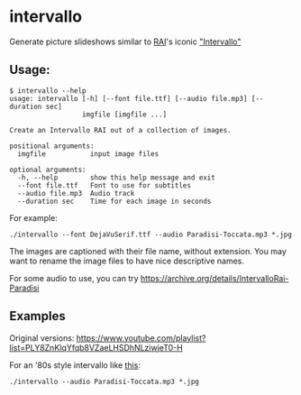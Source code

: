 # intervallo

Generate picture slideshows similar to
[RAI](https://en.wikipedia.org/wiki/RAI)'s iconic
["Intervallo"](https://it.wikipedia.org/wiki/Intervallo_(televisione))

## Usage:

```
$ intervallo --help
usage: intervallo [-h] [--font file.ttf] [--audio file.mp3] [--duration sec]
                  imgfile [imgfile ...]

Create an Intervallo RAI out of a collection of images.

positional arguments:
  imgfile           input image files

optional arguments:
  -h, --help        show this help message and exit
  --font file.ttf   Font to use for subtitles
  --audio file.mp3  Audio track
  --duration sec    Time for each image in seconds
```

For example:

```
./intervallo --font DejaVuSerif.ttf --audio Paradisi-Toccata.mp3 *.jpg
```

The images are captioned with their file name, without extension. You may want
to rename the image files to have nice descriptive names.

For some audio to use, you can try <https://archive.org/details/IntervalloRai-Paradisi>

## Examples

Original versions:
<https://www.youtube.com/playlist?list=PLY8ZnKIqYfqb8VZaeLHSDhNLziwjeT0-H>

For an '80s style intervallo like [this](https://www.youtube.com/watch?v=_ACoU8fRyEw&list=PLY8ZnKIqYfqb8VZaeLHSDhNLziwjeT0-H&index=2):
```
./intervallo --audio Paradisi-Toccata.mp3 *.jpg
```
